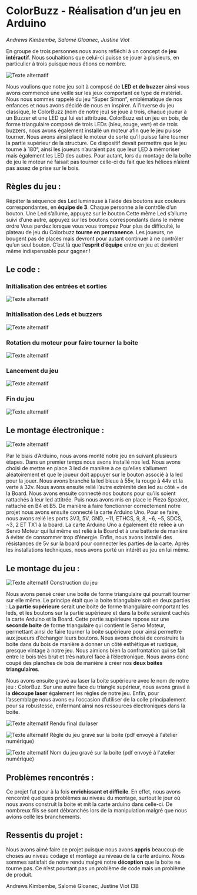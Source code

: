 # ColorBuzz - Réalisation d’un jeu en Arduino

*Andrews Kimbembe, Salomé Gloanec, Justine Viot*

En groupe de trois personnes nous avons réfléchi à un concept de **jeu intéractif**. Nous souhaitions que celui-ci puisse se jouer à plusieurs, en particulier à trois puisque nous étions ce nombre. 

![Texte alternatif](colorbuzz.gif "Initialisation1")

Nous voulions que notre jeu soit à composé de **LED et de buzzer** ainsi vous avons commencé une veille sur les jeux comportant ce type de matériel. 
Nous nous sommes rappelé du jeu “Super Simon”, emblématique de nos enfances et nous avons décidé de nous en inspirer. A l’inverse du jeu classique, le ColorBuzz (nom de notre jeu) se joue à trois, chaque joueur à un Buzzer et une LED qui lui est attribuée. 
ColorBuzz est un jeu en bois, de forme triangulaire composé de trois LEDs (bleu, rouge, vert) et de trois buzzers, nous avons également installé un moteur afin que le jeu puisse tourner. 
Nous avons ainsi placé le moteur de sorte qu’il puisse faire tourner la partie supérieur de la structure. Ce dispositif devait permettre que le jeu tourne à 180°, ainsi les joueurs n’auraient pas que leur LED à mémoriser mais également les LED des autres. Pour autant, lors du montage de la boîte de jeu le moteur ne faisait pas tourner celle-ci du fait que les hélices n’aient pas assez de prise sur le bois.


## Règles du jeu :
Répéter la séquence des Led lumineuse à l’aide des boutons aux couleurs correspondantes, en **équipe de 3**. Chaque personne a le contrôle d’un bouton. Une Led s’allume, appuyez sur le bouton Cette même Led s’allume suivi d’une autre, appuyez sur les boutons correspondants dans le même ordre Vous perdez lorsque vous vous trompez Pour plus de difficulté, le plateau de jeu du Colorbuzz **tourne en permanence**. Les joueurs, ne bougent pas de places mais devront pour autant continuer à ne contrôler qu’un seul bouton. C’est là que l’**esprit d’équipe** entre en jeu et devient même indispensable pour gagner !

## Le code :

### Initialisation des entrées et sorties
![Texte alternatif](initialisation1.png "Initialisation1")

### Initialisation des Leds et buzzers
![Texte alternatif](initialisation2.png "Initialisation2")

### Rotation du moteur pour faire tourner la boite
![Texte alternatif](rotation_jeu.png "Initialisation2")

### Lancement du jeu
![Texte alternatif](debut_jeu.png "Initialisation2")

### Fin du jeu
![Texte alternatif](jeu_gameover.png "Initialisation2")

## Le montage électronique : 

![Texte alternatif](schema_arduino.png "Initialisation2")

Par le biais d’Arduino, nous avons monté notre jeu en suivant plusieurs étapes. Dans un premier temps nous avons installé nos led. Nous avons choisi de mettre en place 3 led de manière à ce qu’elles s’allument aléatoirement et que le joueur doit appuyer sur le bouton associé à la led pour la jouer. Nous avons branché la led bleue à 55v, la rouge à 44v et la verte à 32v. Nous avons ensuite relié l’autre extrémité des led au côté + de la Board. Nous avons ensuite connecté nos boutons pour qu’ils soient rattachés à leur led attitrée. Puis nous avons mis en place le Piezo Speaker, rattaché en B4 et B5. De manière à faire fonctionner correctement notre projet nous avons ensuite connecté la carte Arduino Uno. Pour se faire, nous avons relié les ports 3V3, 5V, GND, ~11, ETHCS, 9, 8, ~6, ~5, SDCS, ~3, 2 ET TX1 à la board. La carte Arduino Uno a également été reliée à un Servo Moteur qui lui même est relié à la Board et à une batterie de manière à éviter de consommer trop d’énergie. Enfin, nous avons installé des résistances de 5v sur la board pour connecter les parties de la carte. Après les installations techniques, nous avons porté un intérêt au jeu en lui même. 

## Le montage du jeu :

![Texte alternatif](construction.jpg "Initialisation2")
Construction du jeu

Nous avons pensé créer une boite de forme triangulaire qui pourrait tourner sur elle même. Le principe était que la boite triangulaire soit en deux parties : La **partie supérieure** serait une boite de forme triangulaire comportant les leds, et les boutons sur la partie supérieure et dans la boite seraient cachés la carte Arduino et la Board. Cette partie supérieure repose sur une **seconde boite** de forme triangulaire qui contient le Servo Moteur, permettant ainsi de faire tourner la boite supérieure pour ainsi permettre aux joueurs d’échanger leurs boutons. Nous avons choisi de construire la boite dans du bois de manière à donner un côté esthétique et rustique, presque vintage à notre jeu. Nous aimions bien la confrontation qui se fait entre le bois très brut et très naturel face à l’électronique. Nous avons donc coupé des planches de bois de manière à créer nos **deux boites triangulaires**.

Nous avons ensuite gravé au laser la boite supérieure avec le nom de notre jeu : ColorBuz. Sur une autre face du triangle supérieur, nous avons gravé à la **découpe laser** également les règles de notre jeu. Enfin, pour l’assemblage nous avons eu l’occasion d’utiliser de la colle principalement pour sa robustesse, enfermant ainsi nos ressources électroniques dans la boite.

![Texte alternatif](laser_pic.jpg "Initialisation2")
Rendu final du laser

![Texte alternatif](laser1.png "Initialisation2")
Règle du jeu gravé sur la boite (pdf envoyé à l'atelier numérique)

![Texte alternatif](laser2.png "Initialisation2")
Nom du jeu gravé sur la boite (pdf envoyé à l'atelier numérique)

## Problèmes rencontrés :
Ce projet fut pour à la fois **enrichissant et difficile**. En effet, nous avons rencontré quelques problèmes au niveau du montage, surtout le jour où nous avons construit la boite et mit la carte arduino dans celle-ci.
De nombreux fils se sont débranchés lors de la manipulation malgré que nous avions collé les branchements. 

## Ressentis du projet :
Nous avons aimé faire ce projet puisque nous avons **appris** beaucoup de choses au niveau codage et montage au niveau de la carte arduino. Nous sommes satisfait de notre rendu malgré notre **déception** que la boite ne tourne pas. Ce n’est pourtant pas un problème de code mais un problème de produit. 

Andrews Kimbembe, Salomé Gloanec, Justine Viot I3B
